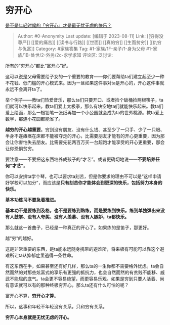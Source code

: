 # 穷开心
[是不是年轻时候的「穷开心」才是最无忧无虑的快乐？](https://www.zhihu.com/question/457145296/answer/1866504969)

> Author: #0-Anonymity
> Last update: [编辑于 2023-08-11]
> Link: [[穷得没尊严]] [[爱的痛苦]] [[读书与行路]] [[世面]] [[真的穷]] [[生而贫穷]] [[仇穷与仇富]]
> Category: #家族答集
> Tag: #1-家族/1F-亲子/1-身为父母 #1-家族/1B-处世/2-外务/2c-求学求知
> 评论区:
> 泛讨论:

所有的“穷开心”都比“富开心”好。

这可以说是父母需要给子女的一个重要的教育——你们要帮助ta们建立起至少一种不花钱、低门槛的开心模式来。因为一旦如果这件事对ta是开心的，开心这件事就永远不会离开ta了。

举个例子——教ta们热爱音乐，那么ta们只要开口、或者捡个破桶捡两根筷子，ta们就可以快乐起来。教ta们爱上太极拳，那么有块空地ta们就能快乐起来。教ta们爱上绘画，那么一根铅笔一张纸再加一个小公园就会成为ta的世外桃源。教ta爱上数学，那连小花园都能省了。

**越穷的开心越重要**。穷到没有朋友、没有什么钱、甚至少了一只手、少了一只眼、半身不遂瘫痪在床都不能被夺走的开心，比需要朋友才能有的开心更重要，因为那会让你害怕失去朋友。比需要先花两百万买一台超跑才能享受的开心更重要，那会让你恐惧贫穷。

要注意——不要把这东西培养成孩子的“才艺”。或者更确切地说——**不要培养任何“才艺”**。

你可以安排ta学个琴，也可以要求ta刻苦，但是你要求的理由不可以是“这样申请好学校可以加分”，而应该是**只有刻苦你才能体会到更深的快乐，包括努力本身的快乐。**

**基本功练习不要急着推进。**

**基本功不是要练到及格，也不是要练到熟练，而是要练到快乐。练到单独弹出来没有人鼓掌、没有人夸奖、没有人羡慕、没有人嫉妒，ta都快乐。**

那么就这一首曲子，已经是一种真正的开心了。如果练的是笛子，那更好。

越“穷”的越好。

这是非常重要的东西，是ta能永远随身携带的避难所，将来极有可能可以靠这个避难所让ta从抑郁症里逃得一条性命。

有这东西在手，如果甚至还有好几样，那么ta的一生你都不需要格外忧虑。ta会自然而然的对那些炫富式的享乐有更强的抵抗力，也会自然而然的有贫贱不能移、威武不能屈的底气。ta会更不容易绝望，而更容易乐观。如果是穷到只要人活着、尚有意识就可以有的那种终极穷开心，那么ta还有什么可怕的呢？

富开心不算，**穷开心才算**。

所以，这事和年轻不年轻没有关系，只和穷有关系。

**穷开心本身就是无忧无虑的开心。**